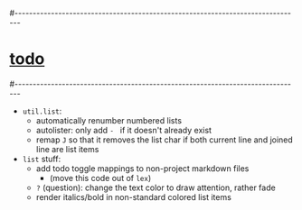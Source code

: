#-------------------------------------------------------------------------------
# [todo]()
#-------------------------------------------------------------------------------
- `util.list`:
  - automatically renumber numbered lists
  - autolister: only add `- ` if it doesn't already exist
  - remap `J` so that it removes the list char if both current line and joined line are list items
- `list` stuff:
  - add todo toggle mappings to non-project markdown files
    - (move this code out of `lex`)
  - `?` (question): change the text color to draw attention, rather fade
  - render italics/bold in non-standard colored list items
